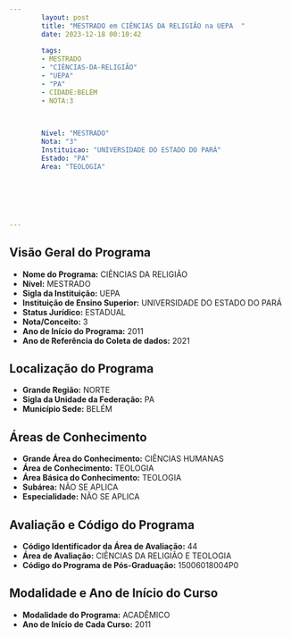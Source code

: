 ```yaml
---
        layout: post
        title: "MESTRADO em CIÊNCIAS DA RELIGIÃO na UEPA  "
        date: 2023-12-18 00:10:42
     
        tags:
        - MESTRADO
        - "CIÊNCIAS-DA-RELIGIÃO"
        - "UEPA"
        - "PA"
        - CIDADE:BELÉM
        - NOTA:3
        
       

        Nivel: "MESTRADO"
        Nota: "3"
        Instituicao: "UNIVERSIDADE DO ESTADO DO PARÁ"
        Estado: "PA"
        Area: "TEOLOGIA"
        
        
        
        
        
        
---
```

## Visão Geral do Programa
- **Nome do Programa:** CIÊNCIAS DA RELIGIÃO
- **Nível:** MESTRADO
- **Sigla da Instituição:** UEPA
- **Instituição de Ensino Superior:** UNIVERSIDADE DO ESTADO DO PARÁ
- **Status Jurídico:** ESTADUAL
- **Nota/Conceito:** 3
- **Ano de Início do Programa:** 2011
- **Ano de Referência do Coleta de dados:** 2021

## Localização do Programa
- **Grande Região:** NORTE
- **Sigla da Unidade da Federação:** PA
- **Município Sede:** BELÉM

## Áreas de Conhecimento
- **Grande Área do Conhecimento:** CIÊNCIAS HUMANAS
- **Área de Conhecimento:** TEOLOGIA
- **Área Básica do Conhecimento:** TEOLOGIA
- **Subárea:** NÃO SE APLICA
- **Especialidade:** NÃO SE APLICA

## Avaliação e Código do Programa
- **Código Identificador da Área de Avaliação:** 44
- **Área de Avaliação:** CIÊNCIAS DA RELIGIÃO E TEOLOGIA
- **Código do Programa de Pós-Graduação:** 15006018004P0


## Modalidade e Ano de Início do Curso
- **Modalidade do Programa:** ACADÊMICO
- **Ano de Início de Cada Curso:** 2011
